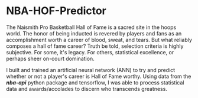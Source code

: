 # NBA-HOF-Predictor
The Naismith Pro Basketball Hall of Fame is a sacred site in the hoops world. The honor of being inducted is revered by players and fans as an accomplishment worth a career of blood, sweat, and tears. But what reliably composes a hall of fame career? Truth be told, selection criteria is highly subjective. For some, it's legacy. For others, statistical excellence, or perhaps sheer on-court domination.   

I built and trained an artificial neural network (ANN) to try and predict whether or not a player's career is Hall of Fame worthy. Using data from the ***nba-api*** python package and tensorflow, I was able to process statistical data and awards/accolades to discern who transcends greatness.
